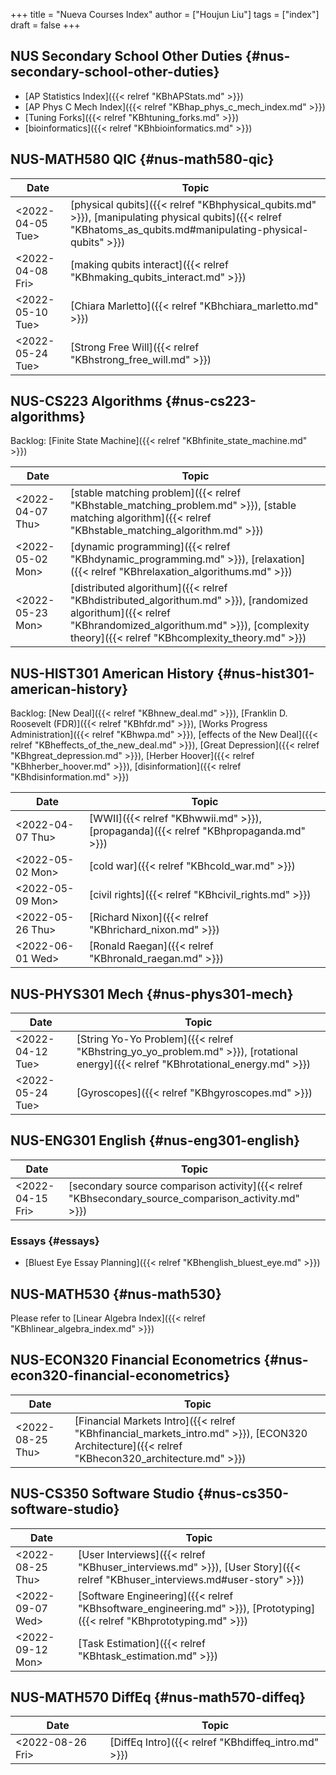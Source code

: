 +++
title = "Nueva Courses Index"
author = ["Houjun Liu"]
tags = ["index"]
draft = false
+++

## NUS Secondary School Other Duties {#nus-secondary-school-other-duties}

-   [AP Statistics Index]({{< relref "KBhAPStats.md" >}})
-   [AP Phys C Mech Index]({{< relref "KBhap_phys_c_mech_index.md" >}})
-   [Tuning Forks]({{< relref "KBhtuning_forks.md" >}})
-   [bioinformatics]({{< relref "KBhbioinformatics.md" >}})


## NUS-MATH580 QIC {#nus-math580-qic}

| Date                                                                                         | Topic                                                                                                                                                          |
|----------------------------------------------------------------------------------------------|----------------------------------------------------------------------------------------------------------------------------------------------------------------|
| <span class="timestamp-wrapper"><span class="timestamp">&lt;2022-04-05 Tue&gt;</span></span> | [physical qubits]({{< relref "KBhphysical_qubits.md" >}}), [manipulating physical qubits]({{< relref "KBhatoms_as_qubits.md#manipulating-physical-qubits" >}}) |
| <span class="timestamp-wrapper"><span class="timestamp">&lt;2022-04-08 Fri&gt;</span></span> | [making qubits interact]({{< relref "KBhmaking_qubits_interact.md" >}})                                                                                        |
| <span class="timestamp-wrapper"><span class="timestamp">&lt;2022-05-10 Tue&gt;</span></span> | [Chiara Marletto]({{< relref "KBhchiara_marletto.md" >}})                                                                                                      |
| <span class="timestamp-wrapper"><span class="timestamp">&lt;2022-05-24 Tue&gt;</span></span> | [Strong Free Will]({{< relref "KBhstrong_free_will.md" >}})                                                                                                    |


## NUS-CS223 Algorithms {#nus-cs223-algorithms}

Backlog: [Finite State Machine]({{< relref "KBhfinite_state_machine.md" >}})

| Date                                                                                         | Topic                                                                                                                                                                                                         |
|----------------------------------------------------------------------------------------------|---------------------------------------------------------------------------------------------------------------------------------------------------------------------------------------------------------------|
| <span class="timestamp-wrapper"><span class="timestamp">&lt;2022-04-07 Thu&gt;</span></span> | [stable matching problem]({{< relref "KBhstable_matching_problem.md" >}}), [stable matching algorithm]({{< relref "KBhstable_matching_algorithm.md" >}})                                                      |
| <span class="timestamp-wrapper"><span class="timestamp">&lt;2022-05-02 Mon&gt;</span></span> | [dynamic programming]({{< relref "KBhdynamic_programming.md" >}}), [relaxation]({{< relref "KBhrelaxation_algorithums.md" >}})                                                                                |
| <span class="timestamp-wrapper"><span class="timestamp">&lt;2022-05-23 Mon&gt;</span></span> | [distributed algorithum]({{< relref "KBhdistributed_algorithum.md" >}}), [randomized algorithum]({{< relref "KBhrandomized_algorithum.md" >}}), [complexity theory]({{< relref "KBhcomplexity_theory.md" >}}) |


## NUS-HIST301 American History {#nus-hist301-american-history}

Backlog: [New Deal]({{< relref "KBhnew_deal.md" >}}), [Franklin D. Roosevelt (FDR)]({{< relref "KBhfdr.md" >}}), [Works Progress Administration]({{< relref "KBhwpa.md" >}}), [effects of the New Deal]({{< relref "KBheffects_of_the_new_deal.md" >}}), [Great Depression]({{< relref "KBhgreat_depression.md" >}}), [Herber Hoover]({{< relref "KBhherber_hoover.md" >}}), [disinformation]({{< relref "KBhdisinformation.md" >}})

| Date                                                                                         | Topic                                                                                |
|----------------------------------------------------------------------------------------------|--------------------------------------------------------------------------------------|
| <span class="timestamp-wrapper"><span class="timestamp">&lt;2022-04-07 Thu&gt;</span></span> | [WWII]({{< relref "KBhwwii.md" >}}), [propaganda]({{< relref "KBhpropaganda.md" >}}) |
| <span class="timestamp-wrapper"><span class="timestamp">&lt;2022-05-02 Mon&gt;</span></span> | [cold war]({{< relref "KBhcold_war.md" >}})                                          |
| <span class="timestamp-wrapper"><span class="timestamp">&lt;2022-05-09 Mon&gt;</span></span> | [civil rights]({{< relref "KBhcivil_rights.md" >}})                                  |
| <span class="timestamp-wrapper"><span class="timestamp">&lt;2022-05-26 Thu&gt;</span></span> | [Richard Nixon]({{< relref "KBhrichard_nixon.md" >}})                                |
| <span class="timestamp-wrapper"><span class="timestamp">&lt;2022-06-01 Wed&gt;</span></span> | [Ronald Raegan]({{< relref "KBhronald_raegan.md" >}})                                |


## NUS-PHYS301 Mech {#nus-phys301-mech}

| Date                                                                                         | Topic                                                                                                                              |
|----------------------------------------------------------------------------------------------|------------------------------------------------------------------------------------------------------------------------------------|
| <span class="timestamp-wrapper"><span class="timestamp">&lt;2022-04-12 Tue&gt;</span></span> | [String Yo-Yo Problem]({{< relref "KBhstring_yo_yo_problem.md" >}}), [rotational energy]({{< relref "KBhrotational_energy.md" >}}) |
| <span class="timestamp-wrapper"><span class="timestamp">&lt;2022-05-24 Tue&gt;</span></span> | [Gyroscopes]({{< relref "KBhgyroscopes.md" >}})                                                                                    |


## NUS-ENG301 English {#nus-eng301-english}

| Date                                                                                         | Topic                                                                                               |
|----------------------------------------------------------------------------------------------|-----------------------------------------------------------------------------------------------------|
| <span class="timestamp-wrapper"><span class="timestamp">&lt;2022-04-15 Fri&gt;</span></span> | [secondary source comparison activity]({{< relref "KBhsecondary_source_comparison_activity.md" >}}) |


### Essays {#essays}

-   [Bluest Eye Essay Planning]({{< relref "KBhenglish_bluest_eye.md" >}})


## NUS-MATH530 {#nus-math530}

Please refer to [Linear Algebra Index]({{< relref "KBhlinear_algebra_index.md" >}})


## NUS-ECON320 Financial Econometrics {#nus-econ320-financial-econometrics}

| Date                                                                                         | Topic                                                                                                                                          |
|----------------------------------------------------------------------------------------------|------------------------------------------------------------------------------------------------------------------------------------------------|
| <span class="timestamp-wrapper"><span class="timestamp">&lt;2022-08-25 Thu&gt;</span></span> | [Financial Markets Intro]({{< relref "KBhfinancial_markets_intro.md" >}}), [ECON320 Architecture]({{< relref "KBhecon320_architecture.md" >}}) |


## NUS-CS350 Software Studio {#nus-cs350-software-studio}

| Date                                                                                         | Topic                                                                                                                      |
|----------------------------------------------------------------------------------------------|----------------------------------------------------------------------------------------------------------------------------|
| <span class="timestamp-wrapper"><span class="timestamp">&lt;2022-08-25 Thu&gt;</span></span> | [User Interviews]({{< relref "KBhuser_interviews.md" >}}), [User Story]({{< relref "KBhuser_interviews.md#user-story" >}}) |
| <span class="timestamp-wrapper"><span class="timestamp">&lt;2022-09-07 Wed&gt;</span></span> | [Software Engineering]({{< relref "KBhsoftware_engineering.md" >}}), [Prototyping]({{< relref "KBhprototyping.md" >}})     |
| <span class="timestamp-wrapper"><span class="timestamp">&lt;2022-09-12 Mon&gt;</span></span> | [Task Estimation]({{< relref "KBhtask_estimation.md" >}})                                                                  |


## NUS-MATH570 DiffEq {#nus-math570-diffeq}

| Date                                                                                         | Topic                                               |
|----------------------------------------------------------------------------------------------|-----------------------------------------------------|
| <span class="timestamp-wrapper"><span class="timestamp">&lt;2022-08-26 Fri&gt;</span></span> | [DiffEq Intro]({{< relref "KBhdiffeq_intro.md" >}}) |